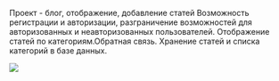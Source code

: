 Проект - блог, отображение, добавление статей
Возможность регистрации и авторизации, разграничение возможностей для
авторизованных и неавторизованных пользователей.
Отображение статей по категориям.Обратная связь.
Хранение статей и списка категорий в базе данных.

![](https://github.com/AlinaZoloeva/liloxz/blob/main/coolsite/static/women/images/%D0%93%D0%BB%D0%B0%D0%B2%D0%BD%D0%B0%D1%8F-%D1%81%D1%82%D1%80%D0%B0%D0%BD%D0%B8%D1%86%D0%B0.gif)
